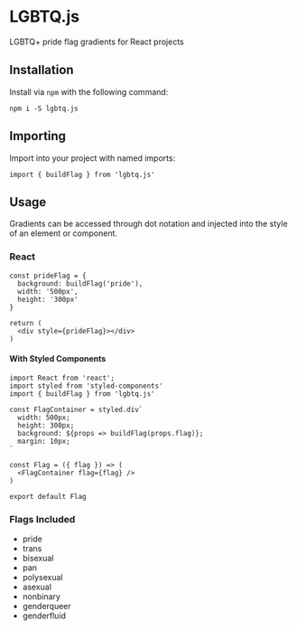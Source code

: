 # LGBTQ.js

LGBTQ+ pride flag gradients for React projects

## Installation

Install via `npm` with the following command: 

```
npm i -S lgbtq.js
```

## Importing

Import into your project with named imports:

```
import { buildFlag } from 'lgbtq.js'
```

## Usage

Gradients can be accessed through dot notation and injected into the style of an element or component.

### React

```
const prideFlag = {
  background: buildFlag('pride'),
  width: '500px',
  height: '300px'
}

return (
  <div style={prideFlag}></div>
)
```

#### With Styled Components

```
import React from 'react';
import styled from 'styled-components'
import { buildFlag } from 'lgbtq.js'

const FlagContainer = styled.div`
  width: 500px;
  height: 300px;
  background: ${props => buildFlag(props.flag)};
  margin: 10px;
`

const Flag = ({ flag }) => (
  <FlagContainer flag={flag} />
)

export default Flag
```

### Flags Included
- pride
- trans
- bisexual
- pan
- polysexual
- asexual
- nonbinary
- genderqueer
- genderfluid

